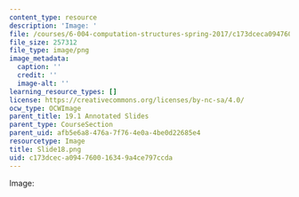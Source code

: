 ```yaml
---
content_type: resource
description: 'Image: '
file: /courses/6-004-computation-structures-spring-2017/c173dceca094760016349a4ce797ccda_Slide18.png
file_size: 257312
file_type: image/png
image_metadata:
  caption: ''
  credit: ''
  image-alt: ''
learning_resource_types: []
license: https://creativecommons.org/licenses/by-nc-sa/4.0/
ocw_type: OCWImage
parent_title: 19.1 Annotated Slides
parent_type: CourseSection
parent_uid: afb5e6a8-476a-7f76-4e0a-4be0d22685e4
resourcetype: Image
title: Slide18.png
uid: c173dcec-a094-7600-1634-9a4ce797ccda
---
```

Image: 